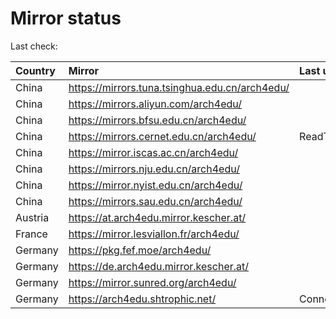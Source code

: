 <script src="./time.js"></script>
# Mirror status
Last check: <script type="text/javascript">localize(1756177986.6955385);</script>

|Country|Mirror|Last update|
|:------|:-----|:----------|
|China|https://mirrors.tuna.tsinghua.edu.cn/arch4edu/|<script type="text/javascript">localize(1756104457);</script>|
|China|https://mirrors.aliyun.com/arch4edu/|<script type="text/javascript">localize(1756104457);</script>|
|China|https://mirrors.bfsu.edu.cn/arch4edu/|<script type="text/javascript">localize(1756104457);</script>|
|China|https://mirrors.cernet.edu.cn/arch4edu/|ReadTimeout|
|China|https://mirror.iscas.ac.cn/arch4edu/|<script type="text/javascript">localize(1756104457);</script>|
|China|https://mirrors.nju.edu.cn/arch4edu/|<script type="text/javascript">localize(1756104457);</script>|
|China|https://mirror.nyist.edu.cn/arch4edu/|<script type="text/javascript">localize(1756104457);</script>|
|China|https://mirrors.sau.edu.cn/arch4edu/|<script type="text/javascript">localize(1756104457);</script>|
|Austria|https://at.arch4edu.mirror.kescher.at/|<script type="text/javascript">localize(1756104457);</script>|
|France|https://mirror.lesviallon.fr/arch4edu/|<script type="text/javascript">localize(1756104457);</script>|
|Germany|https://pkg.fef.moe/arch4edu/|<script type="text/javascript">localize(1756104457);</script>|
|Germany|https://de.arch4edu.mirror.kescher.at/|<script type="text/javascript">localize(1756104457);</script>|
|Germany|https://mirror.sunred.org/arch4edu/|<script type="text/javascript">localize(1756104457);</script>|
|Germany|https://arch4edu.shtrophic.net/|ConnectionError|

<script src="./tablefilter/tablefilter.js"></script>
<script src="./table.js"></script>